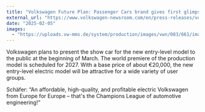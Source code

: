 ```yaml
---
title: "Volkswagen Future Plan: Passenger Cars brand gives first glimpse of entry-level electric model at works meeting"
external_url: "https://www.volkswagen-newsroom.com/en/press-releases/volkswagen-future-plan-passenger-cars-brand-gives-first-glimpse-of-entry-level-electric-model-at-works-meeting-18996"
date: "2025-02-05"
images:
  - "https://uploads.vw-mms.de/system/production/images/vwn/083/661/images/277cf36f3617ee6691f96bb04e216e7b46ee72df/DB2025AU00180_web_1600.jpg"
---
```


Volkswagen plans to present the show car for the new entry-level model to the public at the beginning of March. The world premiere of the production model is scheduled for 2027. With a base price of about €20,000, the new entry-level electric model will be attractive for a wide variety of user groups.

Schäfer: “An affordable, high-quality, and profitable electric Volkswagen from Europe for Europe – that's the Champions League of automotive engineering!”